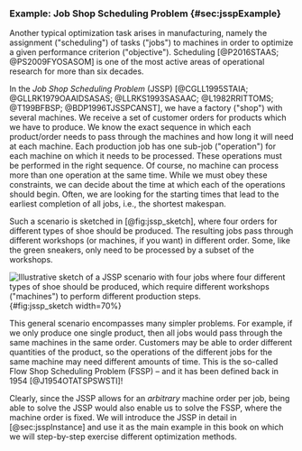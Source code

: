 ### Example: Job Shop Scheduling Problem {#sec:jsspExample}

Another typical optimization task arises in manufacturing, namely the assignment ("scheduling") of tasks ("jobs") to machines in order to optimize a given performance criterion ("objective").
Scheduling&nbsp;[@P2016STAAS; @PS2009FYOSASOM] is one of the most active areas of operational research for more than  six decades.

In the *Job Shop Scheduling Problem* (JSSP)&nbsp;[@CGLL1995STAIA; @GLLRK1979OAAIDSASAS; @LLRKS1993SASAAC; @L1982RRITTOMS; @T199BFBSP; @BDP1996TJSSPCANST], we have a factory ("shop") with several machines.
We receive a set of customer orders for products which we have to produce.
We know the exact sequence in which each product/order needs to pass through the machines and how long it will need at each machine.
Each production job has one sub-job ("operation") for each machine on which it needs to be processed.
These operations must be performed in the right sequence.
Of course, no machine can process more than one operation at the same time.
While we must obey these constraints, we can decide about the time at which each of the operations should begin.
Often, we are looking for the starting times that lead to the earliest completion of all jobs, i.e., the shortest makespan.

Such a scenario is sketched in [@fig:jssp_sketch], where four orders for different types of shoe should be produced.
The resulting jobs pass through different workshops (or machines, if you want) in different order.
Some, like the green sneakers, only need to be processed by a subset of the workshops.

![Illustrative sketch of a JSSP scenario with four jobs where four different types of shoe should be produced, which require different workshops ("machines") to perform different production steps.](\relative.path{jssp_sketch.svgz}){#fig:jssp_sketch width=70%}

This general scenario encompasses many simpler problems.
For example, if we only produce one single product, then all jobs would pass through the same machines in the same order.
Customers may be able to order different quantities of the product, so the operations of the different jobs for the same machine may need different amounts of time.
This is the so-called Flow Shop Scheduling Problem (FSSP) &ndash; and it has been defined back in 1954&nbsp;[@J1954OTATSPSWSTI]!

Clearly, since the JSSP allows for an *arbitrary* machine order per job, being able to solve the JSSP would also enable us to solve the FSSP, where the machine order is fixed.
We will introduce the JSSP in detail in [@sec:jsspInstance] and use it as the main example in this book on which we will step-by-step exercise different optimization methods.

